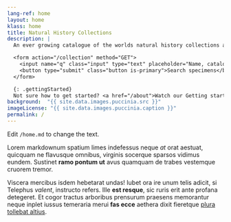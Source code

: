 ```yaml
---
lang-ref: home
layout: home
klass: home
title: Natural History Collections
description: |
  An ever growing catalogue of the worlds natural history collections and the people involved

  <form action="/collection" method="GET">
    <input name="q" class="input" type="text" placeholder="Name, catalog no, code, …" style="width: 250px">
    <button type="submit" class="button is-primary">Search specimens</button>
  </form>

  {: .gettingStarted}
  Not sure how to get started? <a href="/about">Watch our Getting started video</a>
background:  "{{ site.data.images.puccinia.src }}"
imageLicense: "{{ site.data.images.puccinia.caption }}"
permalink: /
---
```


Edit `/home.md` to change the text.

Lorem markdownum spatium limes indefessus neque *at* orat aestuat, quicquam ne
flavusque omnibus, virginis socerque sparsos vidimus eundem. Sustinet **ramo
pontum ut** avus quamquam de trabes vestemque cruorem tremor.

Viscera mercibus isdem hebetarat undas! Iubet ora ire unum telis adicit, si
Telephus *valent*, instructo refers. Ille **est resque**, sic ruris erit ante
profana detegeret. Et cogor tractus arboribus prensurum praesens memorantur
neque inplet iussus temeraria merui **fas ecce** aethera dixit fieretque [plura
tollebat altius](http://virgineusque.net/est.html).


